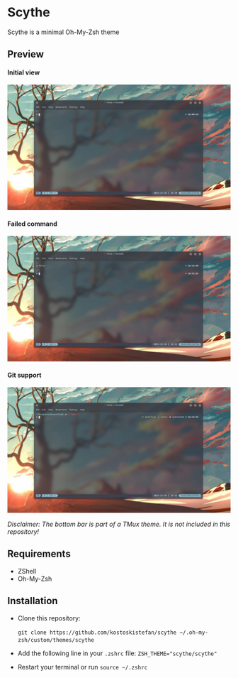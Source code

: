 # Scythe

Scythe is a minimal Oh-My-Zsh theme

## Preview

#### Initial view
![Default](images/default.jpg)

#### Failed command
![Failed Command](images/failed_command.jpg)

#### Git support
![Git Support](images/git_prompt.jpg)

_Disclaimer: The bottom bar is part of a TMux theme. It is not included in this repository!_

## Requirements

* ZShell
* Oh-My-Zsh

## Installation

* Clone this repository: 

  `git clone https://github.com/kostoskistefan/scythe ~/.oh-my-zsh/custom/themes/scythe`

* Add the following line in your `.zshrc` file: `ZSH_THEME="scythe/scythe"`
* Restart your terminal or run `source ~/.zshrc`
